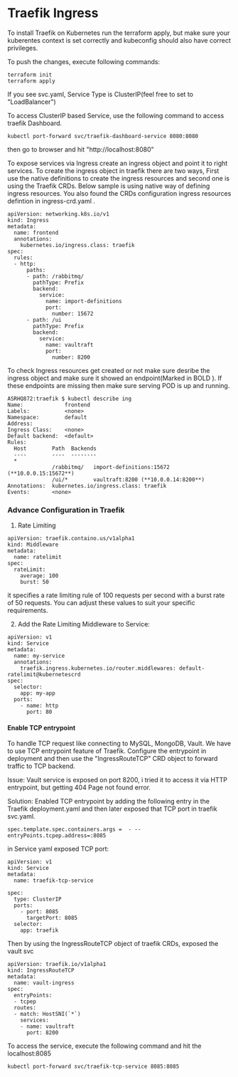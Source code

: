 # Traefik Ingress

To install Traefik on Kubernetes run the terraform apply, but make sure your kuberentes context is set correctly and kubeconfig should also have correct privileges.

To push the changes, execute following commands:

    terraform init
    terraform apply

If you see svc.yaml, Service Type is ClusterIP(feel free to set to "LoadBalancer")

To access ClusterIP based Service, use the following command to access traefik Dashboard. 

    kubectl port-forward svc/traefik-dashboard-service 8080:8080

then go to browser and hit "http://localhost:8080"

To expose services via Ingress create an ingress object and point it to right services. To create the ingress object in traefik there are two ways, First use the native definitions to create the ingress resources and second one is using the Traefik CRDs. Below sample is using native way of defining ingress resources. You also found the CRDs configuration ingress resources defintion in ingress-crd.yaml .

```
apiVersion: networking.k8s.io/v1
kind: Ingress
metadata:
  name: frontend
  annotations:
    kubernetes.io/ingress.class: traefik
spec:
  rules:
  - http:
      paths:
      - path: /rabbitmq/
        pathType: Prefix
        backend:
          service:
            name: import-definitions
            port:
              number: 15672
      - path: /ui
        pathType: Prefix
        backend:
          service:
            name: vaultraft
            port:
              number: 8200
```

To check Ingress resources get created or not make sure desribe the ingress object and make sure it showed an endpoint(Marked in BOLD ). If these endpoints are missing then make sure serving POD is up and running.

```
ASRHQ872:traefik $ kubectl describe ing
Name:             frontend
Labels:           <none>
Namespace:        default
Address:
Ingress Class:    <none>
Default backend:  <default>
Rules:
  Host        Path  Backends
  ----        ----  --------
  *
              /rabbitmq/   import-definitions:15672 (**10.0.0.15:15672**)
              /ui/*        vaultraft:8200 (**10.0.0.14:8200**)
Annotations:  kubernetes.io/ingress.class: traefik
Events:       <none>

```

### Advance Configuration in Traefik

1. Rate Limiting

```
apiVersion: traefik.containo.us/v1alpha1
kind: Middleware
metadata:
  name: ratelimit
spec:
  rateLimit:
    average: 100
    burst: 50
```

it specifies a rate limiting rule of 100 requests per second with a burst rate of 50 requests. You can adjust these values to suit your specific requirements.

2. Add the Rate Limiting Middleware to Service:
```
apiVersion: v1
kind: Service
metadata:
  name: my-service
  annotations:
    traefik.ingress.kubernetes.io/router.middlewares: default-ratelimit@kubernetescrd
spec:
  selector:
    app: my-app
  ports:
    - name: http
      port: 80
```

#### Enable TCP entrypoint

To handle TCP request like connecting to MySQL, MongoDB, Vault. We have to use TCP entrypoint feature of Traefik. Configure the entrypoint in deployment and then use the "IngressRouteTCP" CRD object to forward traffic to TCP backend.

Issue: Vault service is exposed on port 8200, i tried it to access it via HTTP entrypoint, but getting 404 Page not found error.

Solution: Enabled TCP entrypoint by adding the following entry in the Traefik deployment.yaml and then later exposed that TCP port in traefik svc.yaml.

    spec.template.spec.containers.args =  - --entryPoints.tcpep.address=:8085

in Service yaml exposed TCP port:

```
apiVersion: v1
kind: Service
metadata:
  name: traefik-tcp-service

spec:
  type: ClusterIP
  ports:
    - port: 8085
      targetPort: 8085
  selector:
    app: traefik
```

Then by using the IngressRouteTCP object of traefik CRDs, exposed the vault svc

```
apiVersion: traefik.io/v1alpha1
kind: IngressRouteTCP
metadata:
  name: vault-ingress
spec:
  entryPoints:
  - tcpep
  routes:
  - match: HostSNI(`*`)
    services:
    - name: vaultraft
      port: 8200
```

To access the service, execute the following command and hit the localhost:8085

    kubectl port-forward svc/traefik-tcp-service 8085:8085
